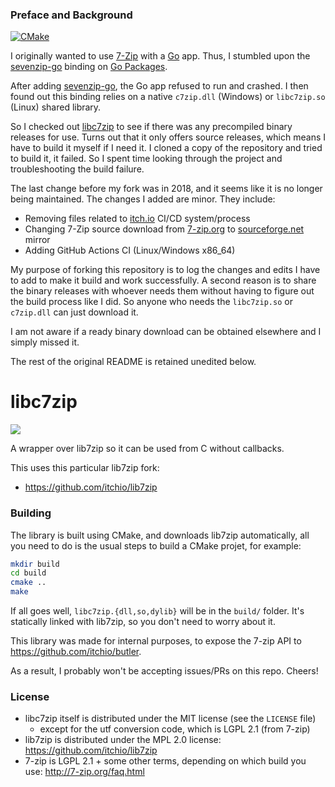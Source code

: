 ### Preface and Background

[![CMake](https://github.com/gyk4j/libc7zip/actions/workflows/cmake.yml/badge.svg)](https://github.com/gyk4j/libc7zip/actions/workflows/cmake.yml)

I originally wanted to use [7-Zip](https://www.7-zip.org) with a 
[Go](https://go.dev) app. Thus, I stumbled upon the 
[sevenzip-go](https://github.com/itchio/sevenzip-go) binding on 
[Go Packages](https://pkg.go.dev/).

After adding [sevenzip-go](https://github.com/itchio/sevenzip-go), the Go app
refused to run and crashed. I then found out this binding relies on a native
`c7zip.dll` (Windows) or `libc7zip.so` (Linux) shared library.

So I checked out [libc7zip](https://github.com/itchio/libc7zip) to see if 
there was any precompiled binary releases for use. Turns out that it only 
offers source releases, which means I have to build it myself if I need it. I
cloned a copy of the repository and tried to build it, it failed. So I spent 
time looking through the project and troubleshooting the build failure.

The last change before my fork was in 2018, and it seems like it is no longer 
being maintained. The changes I added are minor. They include:

- Removing files related to [itch.io](https://itch.io) CI/CD system/process
- Changing 7-Zip source download from [7-zip.org](https://www.7-zip.org/) to 
  [sourceforge.net](https://sourceforge.net/projects/sevenzip/) mirror
- Adding GitHub Actions CI (Linux/Windows x86_64)

My purpose of forking this repository is to log the changes and edits I have to
add to make it build and work successfully. A second reason is to share the 
binary releases with whoever needs them without having to figure out the build
process like I did. So anyone who needs the `libc7zip.so` or `c7zip.dll` can 
just download it.

I am not aware if a ready binary download can be obtained elsewhere and I 
simply missed it.

The rest of the original README is retained unedited below.

# libc7zip

![](https://img.shields.io/badge/maintained%3F-no!-red.svg)

A wrapper over lib7zip so it can be used from C without callbacks.

This uses this particular lib7zip fork:

  * <https://github.com/itchio/lib7zip>

### Building

The library is built using CMake, and downloads lib7zip automatically, all you need to do
is the usual steps to build a CMake projet, for example:

```bash
mkdir build
cd build
cmake ..
make
```

If all goes well, `libc7zip.{dll,so,dylib}` will be in the `build/` folder. It's statically
linked with lib7zip, so you don't need to worry about it.

This library was made for internal purposes, to expose the 7-zip API to
<https://github.com/itchio/butler>.

As a result, I probably won't be accepting issues/PRs on this repo. Cheers!

### License

  * libc7zip itself is distributed under the MIT license (see the `LICENSE` file)
    * except for the utf conversion code, which is LGPL 2.1 (from 7-zip)
  * lib7zip is distributed under the MPL 2.0 license: <https://github.com/itchio/lib7zip>
  * 7-zip is LGPL 2.1 + some other terms, depending on which build you use: <http://7-zip.org/faq.html>

